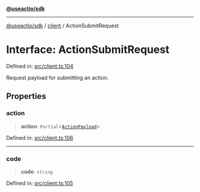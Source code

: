 [**@useactio/sdk**](../../README.md)

***

[@useactio/sdk](../../modules.md) / [client](../README.md) / ActionSubmitRequest

# Interface: ActionSubmitRequest

Defined in: [src/client.ts:104](https://github.com/useactio/sdk/blob/05c3f60504530bc924eb1866a55e5825e99fa486/src/client.ts#L104)

Request payload for submitting an action.

## Properties

### action

> **action**: `Partial`\<[`ActionPayload`](../type-aliases/ActionPayload.md)\>

Defined in: [src/client.ts:106](https://github.com/useactio/sdk/blob/05c3f60504530bc924eb1866a55e5825e99fa486/src/client.ts#L106)

***

### code

> **code**: `string`

Defined in: [src/client.ts:105](https://github.com/useactio/sdk/blob/05c3f60504530bc924eb1866a55e5825e99fa486/src/client.ts#L105)
